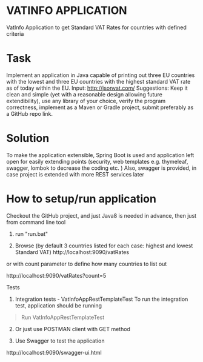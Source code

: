 # VATINFO APPLICATION 
 VatInfo Application to get Standard VAT Rates for countries with defined   criteria
 
# Task
Implement an application in Java capable of printing out three EU countries with the lowest and three EU countries with 
the highest standard VAT rate as of today within the EU.  Input: http://jsonvat.com/
Suggestions: Keep it clean and simple (yet with a reasonable design allowing future extendibility), use any library of your choice, 
verify the program correctness, implement as a Maven or Gradle project, submit preferably as a GitHub repo link.

# Solution 
To make the application extensible, Spring Boot is used and application left open for easily extending points (security, web templates e.g. thymeleaf, swagger,  lombok to decrease the coding etc. )
Also, swagger is provided, in case project is extended with more REST services later


# How to setup/run application
Checkout the GitHub project, and just Java8 is needed in advance, then just from command line tool 

1. run "run.bat"  

2. Browse (by default 3 countries listed for each case: highest and lowest Standard VAT)
http://localhost:9090/vatRates

or with count parameter to define how many countries to list out  

http://localhost:9090/vatRates?count=5


Tests

1. Integration tests  - VatInfoAppRestTemplateTest
To run the integration test, application should be running 
> Run VatInfoAppRestTemplateTest 
 

2. Or just use POSTMAN client  with GET method 


3. Use Swagger to test the application

http://localhost:9090/swagger-ui.html

  
